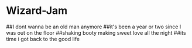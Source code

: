 # Wizard-Jam
 
##I dont wanna be an old man anymore
##it's been a year or two since I was out on the floor 
##shaking booty making sweet love all the night 
##its time i got back to the good life
